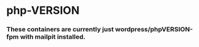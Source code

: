 # php-VERSION

### These containers are currently just wordpress/phpVERSION-fpm with mailpit installed.